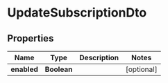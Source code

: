 # UpdateSubscriptionDto

## Properties
| Name        | Type        | Description | Notes      |
| ----------- | ----------- | ----------- | ---------- |
| **enabled** | **Boolean** |             | [optional] |
